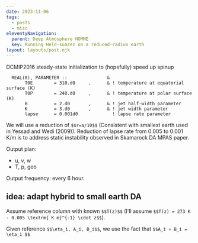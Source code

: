 ```yaml
---
date: 2023-11-06
tags:
  - posts
  - misc
eleventyNavigation:
  parent: Deep Atmosphere HOMME
  key: Running Held-suarez on a reduced-radius earth
layout: layouts/post.njk
---
```

DCMIP2016 steady-state initialization to (hopefully) speed up spinup
```
  REAL(8), PARAMETER ::               &   
       T0E        = 310.d0     ,      & ! temperature at equatorial surface (K)
       T0P        = 240.d0     ,      & ! temperature at polar surface (K)
       B          = 2.d0       ,      & ! jet half-width parameter
       K          = 3.d0       ,      & ! jet width parameter
       lapse      = 0.001d0             ! lapse rate parameter

```

We will use a reduction of `$$r=a/10$$` (Consistent with smallest earth used in Yessad and Wedi (2009)). 
Reduction of lapse rate from 0.005 to 0.001 K/m is to address static instability observed in Skamarock DA MPAS paper.


Output plan:
* u, v, w
* T, p, geo

Output frequency: every 6 hour.


## idea: adapt hybrid to small earth DA

Assume reference column with known `$$T(z)$$` (I'll assume `$$T(z) = 273 K - 0.005 \textrm{ K m}^{-1} \cdot z$$`).

Given reference `$$\eta_i, A_i, B_i$$`, we use the fact that `$$A_i + B_i = \eta_i $$`


